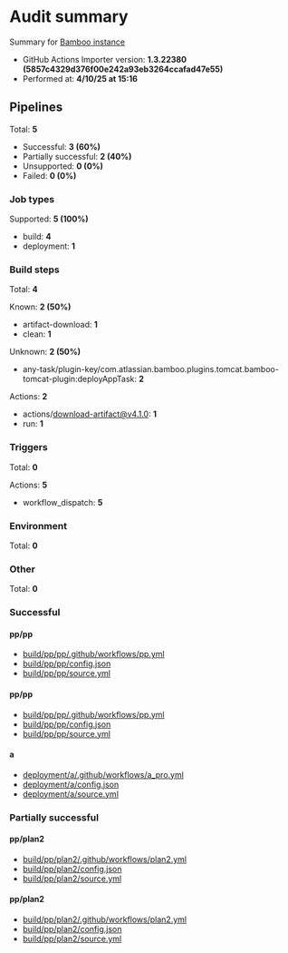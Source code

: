 # Audit summary

Summary for [Bamboo instance](http://backstage-demo-bamboo.westeurope.cloudapp.azure.com)

- GitHub Actions Importer version: **1.3.22380 (5857c4329d376f00e242a93eb3264ccafad47e55)**
- Performed at: **4/10/25 at 15:16**

## Pipelines

Total: **5**

- Successful: **3 (60%)**
- Partially successful: **2 (40%)**
- Unsupported: **0 (0%)**
- Failed: **0 (0%)**

### Job types

Supported: **5 (100%)**

- build: **4**
- deployment: **1**

### Build steps

Total: **4**

Known: **2 (50%)**

- artifact-download: **1**
- clean: **1**

Unknown: **2 (50%)**

- any-task/plugin-key/com.atlassian.bamboo.plugins.tomcat.bamboo-tomcat-plugin:deployAppTask: **2**

Actions: **2**

- actions/download-artifact@v4.1.0: **1**
- run: **1**

### Triggers

Total: **0**

Actions: **5**

- workflow_dispatch: **5**

### Environment

Total: **0**

### Other

Total: **0**

### Successful

#### pp/pp

- [build/pp/pp/.github/workflows/pp.yml](build/pp/pp/.github/workflows/pp.yml)
- [build/pp/pp/config.json](build/pp/pp/config.json)
- [build/pp/pp/source.yml](build/pp/pp/source.yml)

#### pp/pp

- [build/pp/pp/.github/workflows/pp.yml](build/pp/pp/.github/workflows/pp.yml)
- [build/pp/pp/config.json](build/pp/pp/config.json)
- [build/pp/pp/source.yml](build/pp/pp/source.yml)

#### a

- [deployment/a/.github/workflows/a_pro.yml](deployment/a/.github/workflows/a_pro.yml)
- [deployment/a/config.json](deployment/a/config.json)
- [deployment/a/source.yml](deployment/a/source.yml)

### Partially successful

#### pp/plan2

- [build/pp/plan2/.github/workflows/plan2.yml](build/pp/plan2/.github/workflows/plan2.yml)
- [build/pp/plan2/config.json](build/pp/plan2/config.json)
- [build/pp/plan2/source.yml](build/pp/plan2/source.yml)

#### pp/plan2

- [build/pp/plan2/.github/workflows/plan2.yml](build/pp/plan2/.github/workflows/plan2.yml)
- [build/pp/plan2/config.json](build/pp/plan2/config.json)
- [build/pp/plan2/source.yml](build/pp/plan2/source.yml)
